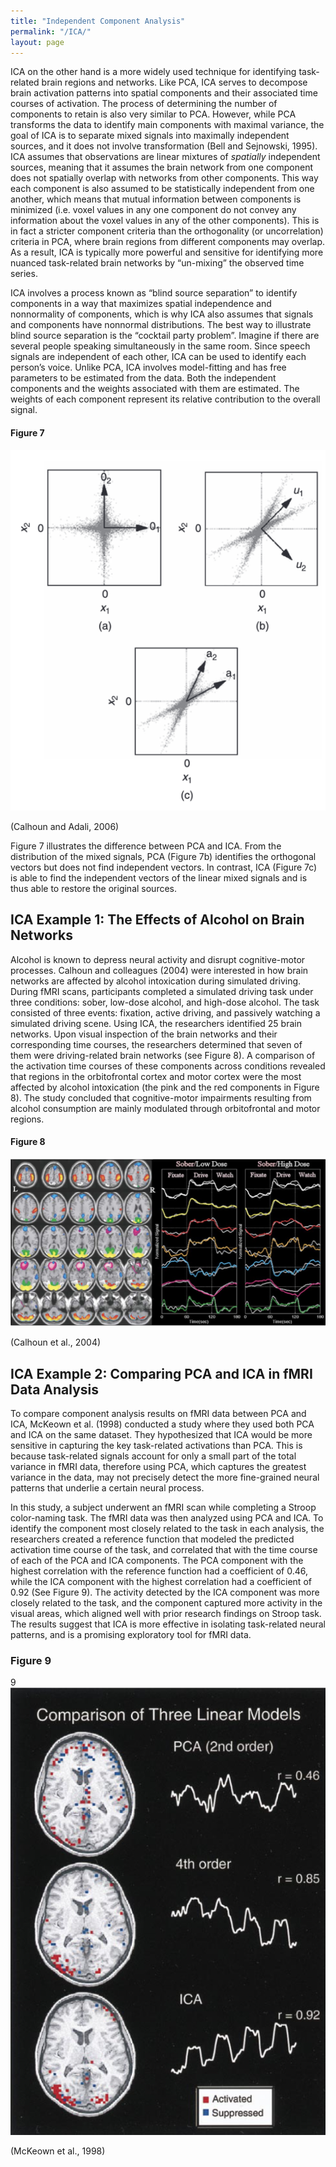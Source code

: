 ```yaml
---
title: "Independent Component Analysis"
permalink: "/ICA/"
layout: page
---
```


ICA on the other hand is a more widely used technique for identifying task-related brain regions and networks. Like PCA, ICA serves to decompose brain activation patterns into spatial components and their associated time courses of activation. The process of determining the number of components to retain is also very similar to PCA. However, while PCA transforms the data to identify main components with maximal variance, the goal of ICA is to separate mixed signals into maximally independent sources, and it does not involve transformation (Bell and Sejnowski, 1995). ICA assumes that observations are linear mixtures of *spatially* independent sources, meaning that it assumes the brain network from one component does not spatially overlap with networks from other components. This way each component is also assumed to be statistically independent from one another, which means that mutual information between components is minimized (i.e. voxel values in any one component do not convey any information about the voxel values in any of the other components). This is in fact a stricter component criteria than the orthogonality (or uncorrelation) criteria in PCA, where brain regions from different components may overlap. As a result, ICA is typically more powerful and sensitive for identifying more nuanced task-related brain networks by “un-mixing” the observed time series.


ICA involves a process known as “blind source separation” to identify components in a way that maximizes spatial independence and nonnormality of components, which is why ICA also assumes that signals and components have nonnormal distributions. The best way to illustrate blind source separation is the “cocktail party problem”. Imagine if there are several people speaking simultaneously in the same room. Since speech signals are independent of each other, ICA can be used to identify each person’s voice. Unlike PCA, ICA involves model-fitting and has free parameters to be estimated from the data. Both the independent components and the weights associated with them are estimated. The weights of each component represent its relative contribution to the overall signal.

#### Figure 7
![PCA vs ICA](/assets/pcaica.png)

(Calhoun and Adali, 2006)

Figure 7 illustrates the difference between PCA and ICA. From the distribution of the mixed signals, PCA (Figure 7b) identifies the orthogonal vectors but does not find independent vectors. In contrast, ICA (Figure 7c) is able to find the independent vectors of the linear mixed signals and is thus able to restore the original sources.

## ICA Example 1: The Effects of Alcohol on Brain Networks
Alcohol is known to depress neural activity and disrupt cognitive-motor processes. Calhoun and colleagues (2004) were interested in how brain networks are affected by alcohol intoxication during simulated driving. During fMRI scans, participants completed a simulated driving task under three conditions: sober, low-dose alcohol, and high-dose alcohol. The task consisted of three events: fixation, active driving, and passively watching a simulated driving scene. Using ICA, the researchers identified 25 brain networks. Upon visual inspection of the brain networks and their corresponding time courses, the researchers determined that seven of them were driving-related brain networks (see Figure 8). A comparison of the activation time courses of these components across conditions revealed that regions in the orbitofrontal cortex and motor cortex were the most affected by alcohol intoxication (the pink and the red components in Figure 8). The study concluded that cognitive-motor impairments resulting from alcohol consumption are mainly modulated through orbitofrontal and motor regions.

#### Figure 8
![Calhoun ICA](/assets/calhounica.png)

(Calhoun et al., 2004)

## ICA Example 2: Comparing PCA and ICA in fMRI Data Analysis
To compare component analysis results on fMRI data between PCA and ICA, McKeown et al. (1998) conducted a study where they used both PCA and ICA on the same dataset. They hypothesized that ICA would be more sensitive in capturing the key task-related activations than PCA. This is because task-related signals account for only a small part of the total variance in fMRI data, therefore using PCA, which captures the greatest variance in the data, may not precisely detect the more fine-grained neural patterns that underlie a certain neural process. 


In this study, a subject underwent an fMRI scan while completing a Stroop color-naming task. The fMRI data was then analyzed using PCA and ICA. To identify the component most closely related to the task in each analysis, the researchers created a reference function that modeled the predicted activation time course of the task, and correlated that with the time course of each of the PCA and ICA components. The PCA component with the highest correlation with the reference function had a coefficient of 0.46, while the ICA component with the highest correlation had a coefficient of 0.92 (See Figure 9). The activity detected by the ICA component was more closely related to the task, and the component captured more activity in the visual areas, which aligned well with prior research findings on Stroop task. The results suggest that ICA is more effective in isolating task-related neural patterns, and is a promising exploratory tool for fMRI data. 

### Figure 9
9![Mckeown](/assets/mckeown.png)

(McKeown et al., 1998)
